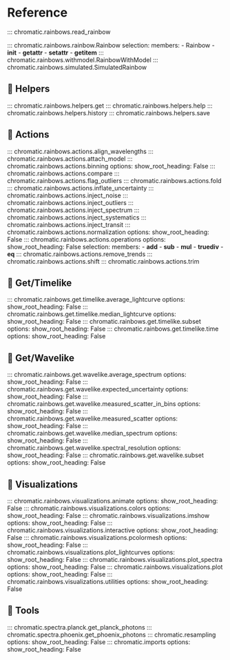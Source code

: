# Reference

::: chromatic.rainbows.read_rainbow

::: chromatic.rainbows.rainbow.Rainbow
    selection:
      members:
        - Rainbow
        - __init__
        - __getattr__
        - __setattr__
        - __getitem__
::: chromatic.rainbows.withmodel.RainbowWithModel
::: chromatic.rainbows.simulated.SimulatedRainbow

## 🌈 Helpers
::: chromatic.rainbows.helpers.get
::: chromatic.rainbows.helpers.help
::: chromatic.rainbows.helpers.history
::: chromatic.rainbows.helpers.save

## 🌈 Actions
::: chromatic.rainbows.actions.align_wavelengths
::: chromatic.rainbows.actions.attach_model
::: chromatic.rainbows.actions.binning
    options:
      show_root_heading: False
::: chromatic.rainbows.actions.compare
::: chromatic.rainbows.actions.flag_outliers
::: chromatic.rainbows.actions.fold
::: chromatic.rainbows.actions.inflate_uncertainty
::: chromatic.rainbows.actions.inject_noise
::: chromatic.rainbows.actions.inject_outliers
::: chromatic.rainbows.actions.inject_spectrum
::: chromatic.rainbows.actions.inject_systematics
::: chromatic.rainbows.actions.inject_transit
::: chromatic.rainbows.actions.normalization
    options:
      show_root_heading: False
::: chromatic.rainbows.actions.operations
    options:
      show_root_heading: False
    selection:
      members:
        - __add__
        - __sub__
        - __mul__
        - __truediv__
        - __eq__
::: chromatic.rainbows.actions.remove_trends
::: chromatic.rainbows.actions.shift
::: chromatic.rainbows.actions.trim


## 🌈 Get/Timelike
::: chromatic.rainbows.get.timelike.average_lightcurve
    options:
      show_root_heading: False
::: chromatic.rainbows.get.timelike.median_lightcurve
    options:
      show_root_heading: False
::: chromatic.rainbows.get.timelike.subset
    options:
      show_root_heading: False
::: chromatic.rainbows.get.timelike.time
    options:
      show_root_heading: False

## 🌈 Get/Wavelike
::: chromatic.rainbows.get.wavelike.average_spectrum
    options:
      show_root_heading: False
::: chromatic.rainbows.get.wavelike.expected_uncertainty
    options:
      show_root_heading: False
::: chromatic.rainbows.get.wavelike.measured_scatter_in_bins
    options:
      show_root_heading: False
::: chromatic.rainbows.get.wavelike.measured_scatter
    options:
      show_root_heading: False
::: chromatic.rainbows.get.wavelike.median_spectrum
    options:
      show_root_heading: False
::: chromatic.rainbows.get.wavelike.spectral_resolution
    options:
      show_root_heading: False
::: chromatic.rainbows.get.wavelike.subset
    options:
      show_root_heading: False

## 🌈 Visualizations
::: chromatic.rainbows.visualizations.animate
    options:
      show_root_heading: False
::: chromatic.rainbows.visualizations.colors
    options:
      show_root_heading: False
::: chromatic.rainbows.visualizations.imshow
    options:
      show_root_heading: False
::: chromatic.rainbows.visualizations.interactive
    options:
      show_root_heading: False
::: chromatic.rainbows.visualizations.pcolormesh
    options:
      show_root_heading: False
::: chromatic.rainbows.visualizations.plot_lightcurves
    options:
      show_root_heading: False
::: chromatic.rainbows.visualizations.plot_spectra
    options:
      show_root_heading: False
::: chromatic.rainbows.visualizations.plot
    options:
      show_root_heading: False
::: chromatic.rainbows.visualizations.utilities
    options:
      show_root_heading: False

## 🔨 Tools
::: chromatic.spectra.planck.get_planck_photons
::: chromatic.spectra.phoenix.get_phoenix_photons
::: chromatic.resampling
    options:
      show_root_heading: False
::: chromatic.imports
    options:
      show_root_heading: False
